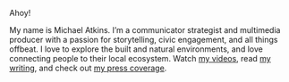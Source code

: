 Ahoy!

My name is Michael Atkins. I’m a communicator strategist and multimedia producer with a passion for storytelling, civic engagement, and all things offbeat. I love to explore the built and natural environments, and love connecting people to their local ecosystem. Watch [my videos](/media), read [my writing](/writing), and check out [my press coverage](/press).
